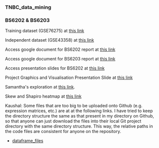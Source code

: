 ### TNBC_data_mining ###
### BS6202 & BS6203 ###


Training dataset (GSE76275) at [this link](https://www.ncbi.nlm.nih.gov/geo/query/acc.cgi?acc=GSE76275)

Independent dataset (GSE43358) at [this link](https://www.ncbi.nlm.nih.gov/geo/query/acc.cgi?acc=GSE43358)

Access google document for BS6202 report at [this link](https://docs.google.com/document/d/14Gx5Y5L-zLhKzvk7nKMmK_6VVJmR1U8YjBbvx6nfLbg/edit)

Access google document for BS6203 report at [this link](https://docs.google.com/document/d/1RH9IbL075sInZO1FrJQiHTrVeBeUzOaE2zhC1-BkvHY/edit?usp=sharing)

Access presentation slides for BS6202 at [this link](https://docs.google.com/presentation/d/1jFMmQ3ZTBrAfvvTT7fBpDVWecNISE4ALu3RucK_Lp5s/edit#slide=id.g14b826a7f19_0_101)

Project Graphics and Visualisation Presentation Slide at [this link](https://docs.google.com/presentation/d/1NPtJ5HFdRHuLHTeOj2lNmTtQgsCbcLwP/edit?usp=sharing&ouid=107696356622137707102&rtpof=true&sd=true)

Samantha's exploration at [this link](https://rpubs.com/kjmkjm/950292).

Skew and Shapiro heatmap at [this link](https://colab.research.google.com/drive/1vc2kTvmBn5lngbBBtSQuiKPUYhI1QCUq?usp=sharing)

Kaushal: Some files that are too big to be uploaded onto Github (e.g. expression matrices, etc.) are at at the following links. I have tried to keep the directory structure the same as that present in my directory on Github, so that anyone can just download the files into their local Git project directory with the same directory structure. This way, the relative paths in the code files are consistent for anyone on the repository.

* [dataframe_files](https://1drv.ms/u/s!AkeYr3_QjccujcMrCRLb6nwxflU7Ig?e=UKht39)
